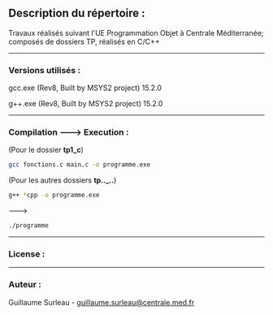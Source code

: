 ## Description du répertoire : 
Travaux réalisés suivant l'UE Programmation Objet à Centrale Méditerranée; composés de dossiers TP, réalisés en C/C++  

--- 

### Versions utilisés : 
gcc.exe (Rev8, Built by MSYS2 project) 15.2.0

g++.exe (Rev8, Built by MSYS2 project) 15.2.0

---

### Compilation ---> Execution :
(Pour le dossier **tp1_c**)

```bash 
gcc fonctions.c main.c -o programme.exe  
``` 

(Pour les autres dossiers **tp.._..**)     

```bash 
g++ *cpp -o programme.exe 
```    
  
---> 
```bash 
./programme
```

---

### License : 

--- 

### Auteur :
Guillaume Surleau - guillaume.surleau@centrale.med.fr